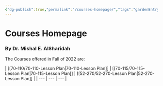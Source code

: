 ```yaml
---
{"dg-publish":true,"permalink":"/courses-homepage/","tags":"gardenEntry","dgHomeLink":true,"dgPassFrontmatter":false,"dgShowBacklinks":true,"dgShowLocalGraph":false,"dgShowInlineTitle":false}
---
```



# Courses Homepage
### By Dr. Mishal E. AlSharidah


The Courses offered in Fall of 2022 are:


| [[70-110/70-110-Lesson Plan|70-110-Lesson Plan]] | [[70-115/70-115-Lesson Plan|70-115-Lesson Plan]] | [[52-270/52-270-Lesson Plan|52-270-Lesson Plan]] |
| --- | --- | --- |
